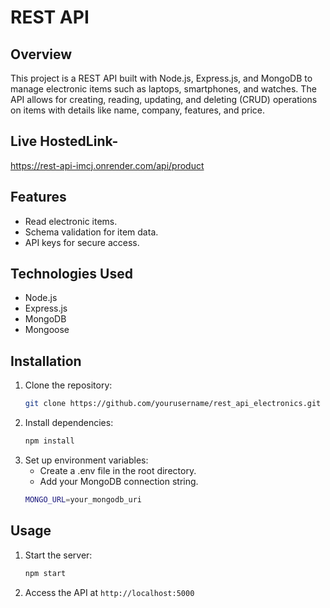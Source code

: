 # REST API 
## Overview
This project is a REST API built with Node.js, Express.js, and MongoDB to manage electronic items such as laptops, smartphones, and watches. The API allows for creating, reading, updating, and deleting (CRUD) operations on items with details like name, company, features, and price.

## Live HostedLink-
https://rest-api-imcj.onrender.com/api/product

## Features
- Read electronic items.
- Schema validation for item data.
- API keys for secure access.

## Technologies Used
- Node.js
- Express.js
- MongoDB
- Mongoose

## Installation

1. Clone the repository:
   ```bash
   git clone https://github.com/yourusername/rest_api_electronics.git
2. Install dependencies:
   ```bash
   npm install
3. Set up environment variables:
   - Create a .env file in the root directory.
   - Add your MongoDB connection string.
   ```bash
   MONGO_URL=your_mongodb_uri
## Usage
1. Start the server:
   ```bash
   npm start
2. Access the API at `http://localhost:5000`
   
